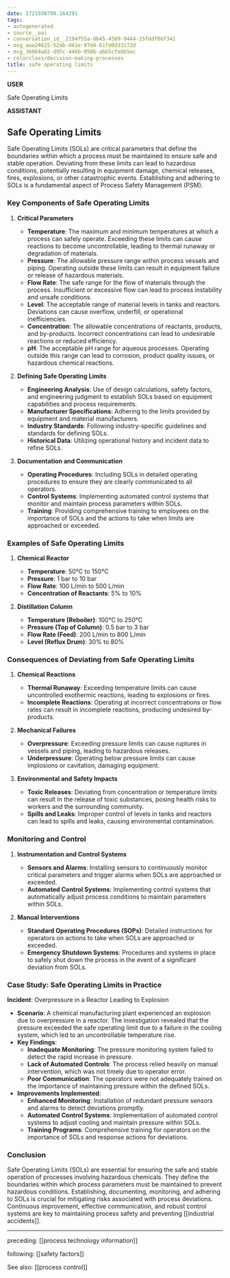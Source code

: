 ```yaml
---
date: 1721938790.164291
tags:
- autogenerated
- source__oai
- conversation_id__2194f55a-8b45-4589-9444-25fddf86f341
- msg_aaa24625-52ab-441e-97d4-61fd0d33172d
- msg_36064a82-d95c-446b-958b-abb5cfe8b5ec
- colorclass/decision-making-processes
title: safe operating limits
---
```


**USER**

Safe Operating Limits


**ASSISTANT**

## Safe Operating Limits

Safe Operating Limits (SOLs) are critical parameters that define the boundaries within which a process must be maintained to ensure safe and stable operation. Deviating from these limits can lead to hazardous conditions, potentially resulting in equipment damage, chemical releases, fires, explosions, or other catastrophic events. Establishing and adhering to SOLs is a fundamental aspect of Process Safety Management (PSM).

### Key Components of Safe Operating Limits

1. **Critical Parameters**
   - **Temperature**: The maximum and minimum temperatures at which a process can safely operate. Exceeding these limits can cause reactions to become uncontrollable, leading to thermal runaway or degradation of materials.
   - **Pressure**: The allowable pressure range within process vessels and piping. Operating outside these limits can result in equipment failure or release of hazardous materials.
   - **Flow Rate**: The safe range for the flow of materials through the process. Insufficient or excessive flow can lead to process instability and unsafe conditions.
   - **Level**: The acceptable range of material levels in tanks and reactors. Deviations can cause overflow, underfill, or operational inefficiencies.
   - **Concentration**: The allowable concentrations of reactants, products, and by-products. Incorrect concentrations can lead to undesirable reactions or reduced efficiency.
   - **pH**: The acceptable pH range for aqueous processes. Operating outside this range can lead to corrosion, product quality issues, or hazardous chemical reactions.

2. **Defining Safe Operating Limits**
   - **Engineering Analysis**: Use of design calculations, safety factors, and engineering judgment to establish SOLs based on equipment capabilities and process requirements.
   - **Manufacturer Specifications**: Adhering to the limits provided by equipment and material manufacturers.
   - **Industry Standards**: Following industry-specific guidelines and standards for defining SOLs.
   - **Historical Data**: Utilizing operational history and incident data to refine SOLs.

3. **Documentation and Communication**
   - **Operating Procedures**: Including SOLs in detailed operating procedures to ensure they are clearly communicated to all operators.
   - **Control Systems**: Implementing automated control systems that monitor and maintain process parameters within SOLs.
   - **Training**: Providing comprehensive training to employees on the importance of SOLs and the actions to take when limits are approached or exceeded.

### Examples of Safe Operating Limits

1. **Chemical Reactor**
   - **Temperature**: 50°C to 150°C
   - **Pressure**: 1 bar to 10 bar
   - **Flow Rate**: 100 L/min to 500 L/min
   - **Concentration of Reactants**: 5% to 10%

2. **Distillation Column**
   - **Temperature (Reboiler)**: 100°C to 250°C
   - **Pressure (Top of Column)**: 0.5 bar to 3 bar
   - **Flow Rate (Feed)**: 200 L/min to 800 L/min
   - **Level (Reflux Drum)**: 30% to 80%

### Consequences of Deviating from Safe Operating Limits

1. **Chemical Reactions**
   - **Thermal Runaway**: Exceeding temperature limits can cause uncontrolled exothermic reactions, leading to explosions or fires.
   - **Incomplete Reactions**: Operating at incorrect concentrations or flow rates can result in incomplete reactions, producing undesired by-products.

2. **Mechanical Failures**
   - **Overpressure**: Exceeding pressure limits can cause ruptures in vessels and piping, leading to hazardous releases.
   - **Underpressure**: Operating below pressure limits can cause implosions or cavitation, damaging equipment.

3. **Environmental and Safety Impacts**
   - **Toxic Releases**: Deviating from concentration or temperature limits can result in the release of toxic substances, posing health risks to workers and the surrounding community.
   - **Spills and Leaks**: Improper control of levels in tanks and reactors can lead to spills and leaks, causing environmental contamination.

### Monitoring and Control

1. **Instrumentation and Control Systems**
   - **Sensors and Alarms**: Installing sensors to continuously monitor critical parameters and trigger alarms when SOLs are approached or exceeded.
   - **Automated Control Systems**: Implementing control systems that automatically adjust process conditions to maintain parameters within SOLs.

2. **Manual Interventions**
   - **Standard Operating Procedures (SOPs)**: Detailed instructions for operators on actions to take when SOLs are approached or exceeded.
   - **Emergency Shutdown Systems**: Procedures and systems in place to safely shut down the process in the event of a significant deviation from SOLs.

### Case Study: Safe Operating Limits in Practice

**Incident**: Overpressure in a Reactor Leading to Explosion

- **Scenario**: A chemical manufacturing plant experienced an explosion due to overpressure in a reactor. The investigation revealed that the pressure exceeded the safe operating limit due to a failure in the cooling system, which led to an uncontrollable temperature rise.
- **Key Findings**:
  - **Inadequate Monitoring**: The pressure monitoring system failed to detect the rapid increase in pressure.
  - **Lack of Automated Controls**: The process relied heavily on manual intervention, which was not timely due to operator error.
  - **Poor Communication**: The operators were not adequately trained on the importance of maintaining pressure within the defined SOLs.
- **Improvements Implemented**:
  - **Enhanced Monitoring**: Installation of redundant pressure sensors and alarms to detect deviations promptly.
  - **Automated Control Systems**: Implementation of automated control systems to adjust cooling and maintain pressure within SOLs.
  - **Training Programs**: Comprehensive training for operators on the importance of SOLs and response actions for deviations.

### Conclusion

Safe Operating Limits (SOLs) are essential for ensuring the safe and stable operation of processes involving hazardous chemicals. They define the boundaries within which process parameters must be maintained to prevent hazardous conditions. Establishing, documenting, monitoring, and adhering to SOLs is crucial for mitigating risks associated with process deviations. Continuous improvement, effective communication, and robust control systems are key to maintaining process safety and preventing [[industrial accidents]].


---

preceding: [[process technology information]]  


following: [[safety factors]]

See also: [[process control]]
